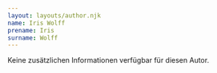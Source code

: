 ```yaml
---
layout: layouts/author.njk
name: Iris Wolff
prename: Iris
surname: Wolff
---
```

Keine zusätzlichen Informationen verfügbar für diesen Autor.
